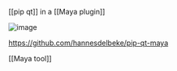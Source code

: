 [[pip qt]] in a [[Maya plugin]]

![image](https://github.com/hannesdelbeke/maya-pip-qt/assets/3758308/26dd3524-9589-4cab-9ff6-3745577ea262)

https://github.com/hannesdelbeke/pip-qt-maya

[[Maya tool]]